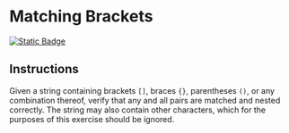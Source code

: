 # Matching Brackets
[![Static Badge](https://img.shields.io/badge/Link-To%20Exercise-blue)](https://exercism.org/tracks/python/exercises/matching-brackets)

## Instructions

Given a string containing brackets `[]`, braces `{}`, parentheses `()`, or any 
combination thereof, verify that any and all pairs are matched and nested 
correctly. The string may also contain other characters, which for the purposes 
of this exercise should be ignored.